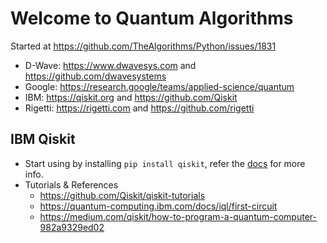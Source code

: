 # Welcome to Quantum Algorithms

Started at https://github.com/TheAlgorithms/Python/issues/1831

* D-Wave: https://www.dwavesys.com and https://github.com/dwavesystems
* Google: https://research.google/teams/applied-science/quantum
* IBM: https://qiskit.org and https://github.com/Qiskit
* Rigetti: https://rigetti.com and https://github.com/rigetti

## IBM Qiskit 
- Start using by installing `pip install qiskit`, refer the [docs](https://qiskit.org/documentation/install.html) for more info.
- Tutorials & References
  - https://github.com/Qiskit/qiskit-tutorials
  - https://quantum-computing.ibm.com/docs/iql/first-circuit
  - https://medium.com/qiskit/how-to-program-a-quantum-computer-982a9329ed02
